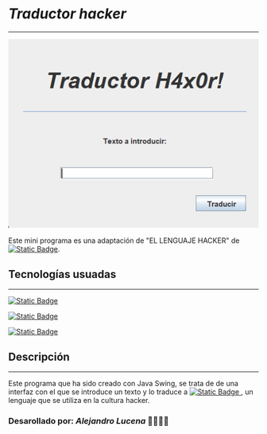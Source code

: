 # *Traductor hacker*

---

![img.png](img.png)

Este mini programa es una adaptación de "EL LENGUAJE HACKER" de [![Static Badge](https://custom-icon-badges.demolab.com/badge/-MoureDev-blue?style=flat&logoColor=white&logo=repo)](https://github.com/mouredev/retos-programacion-2023/blob/main/Retos/Reto%20%231%20-%20EL%20LENGUAJE%20HACKER%20%5BFácil%5D/ejercicio.md).

## Tecnologías usuadas

---
[![Static Badge](https://img.shields.io/badge/Java-white?style=flat&logo=openjdk&logoColor=white&labelColor=red)]()

[![Static Badge](https://img.shields.io/badge/20-white?style=flat&label=JDK&labelColor=red&color=white)]()

[![Static Badge](https://img.shields.io/badge/IntelliJ%20IDEA-white?style=flat&logo=intellij%20idea&color=darkgrey)]()



## Descripción

---

Este programa que ha sido creado con Java Swing, se trata de 
de una interfaz con el que se introduce un texto y lo traduce
a [![Static Badge](https://img.shields.io/badge/Leet-white?color=green)
](https://www.gamehouse.com/blog/leet-speak-cheat-sheet/), un lenguaje 
que se utiliza en la cultura hacker.

### Desarollado por: **_Alejandro Lucena_** 👨🏻‍💻🐧